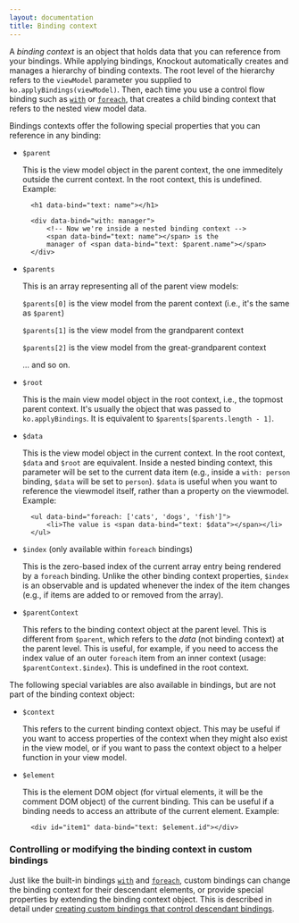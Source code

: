 ```yaml
---
layout: documentation
title: Binding context
---
```


A *binding context* is an object that holds data that you can reference from your bindings. While applying bindings, Knockout automatically creates and manages a hierarchy of binding contexts. The root level of the hierarchy refers to the `viewModel` parameter you supplied to `ko.applyBindings(viewModel)`. Then, each time you use a control flow binding such as [`with`](with-binding.html) or [`foreach`](foreach-binding.html), that creates a child binding context that refers to the nested view model data.

Bindings contexts offer the following special properties that you can reference in any binding:

* `$parent`

    This is the view model object in the parent context, the one immeditely outside the current context. In the root context, this is undefined. Example:

        <h1 data-bind="text: name"></h1>

        <div data-bind="with: manager">
            <!-- Now we're inside a nested binding context -->
            <span data-bind="text: name"></span> is the
            manager of <span data-bind="text: $parent.name"></span>
        </div>

* `$parents`

    This is an array representing all of the parent view models:

    `$parents[0]` is the view model from the parent context (i.e., it's the same as `$parent`)

    `$parents[1]` is the view model from the grandparent context

    `$parents[2]` is the view model from the great-grandparent context

    ... and so on.

* `$root`

    This is the main view model object in the root context, i.e., the topmost parent context. It's usually the object that was passed to `ko.applyBindings`. It is equivalent to `$parents[$parents.length - 1]`. 

* `$data`

    This is the view model object in the current context. In the root context, `$data` and `$root` are equivalent. Inside a nested binding context, this parameter will be set to the current data item (e.g., inside a `with: person` binding, `$data` will be set to `person`). `$data` is useful when you want to reference the viewmodel itself, rather than a property on the viewmodel. Example:
    
        <ul data-bind="foreach: ['cats', 'dogs', 'fish']">
            <li>The value is <span data-bind="text: $data"></span></li>
        </ul>

* `$index` (only available within `foreach` bindings)

    This is the zero-based index of the current array entry being rendered by a `foreach` binding. Unlike the other binding context properties, `$index` is an observable and is updated whenever the index of the item changes (e.g., if items are added to or removed from the array).

* `$parentContext`

    This refers to the binding context object at the parent level. This is different from `$parent`, which refers to the *data* (not binding context) at the parent level. This is useful, for example, if you need to access the index value of an outer `foreach` item from an inner context (usage: `$parentContext.$index`). This is undefined in the root context.

The following special variables are also available in bindings, but are not part of the binding context object:

* `$context`

    This refers to the current binding context object. This may be useful if you want to access properties of the context when they might also exist in the view model, or if you want to pass the context object to a helper function in your view model.

* `$element`

    This is the element DOM object (for virtual elements, it will be the comment DOM object) of the current binding. This can be useful if a binding needs to access an attribute of the current element. Example:

        <div id="item1" data-bind="text: $element.id"></div>

### Controlling or modifying the binding context in custom bindings

Just like the built-in bindings [`with`](with-binding.html) and [`foreach`](foreach-binding.html), custom bindings can change the binding context for their descendant elements, or provide special properties by extending the binding context object. This is described in detail under [creating custom bindings that control descendant bindings](custom-bindings-controlling-descendant-bindings.html).
